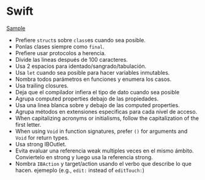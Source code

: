Swift
=====

[Sample](sample.swift)

* Prefiere `struct`s sobre `class`es cuando sea posible.
* Ponlas clases siempre como `final`.
* Prefiere usar protocolos a herencia.
* Divide las lineas después de 100 caracteres.
* Usa 2 espacios para identado/sangrado/tabulación.
* Usa `let` cuando sea posible para hacer variables inmutables.
* Nombra todos parámetros en funciones y enumera los casos.
* Usa trailing closures.
* Deja que el compilador infiera el tipo de dato cuando sea posible
* Agrupa computed properties debajo de las propiedades.
* Usa una linea blanca sobre y debajo de las computed properties.
* Agrupa métodos en extensiones especificas para cada nivel de acceso.
* When capitalizing acronyms or initialisms, follow the capitalization of the
  first letter.
* When using `Void` in function signatures, prefer `()` for arguments and
  `Void` for return types.
* Usa strong IBOutlet.
* Evita evaluar una referencia weak multiples veces en el mismo ámbito.
	Conviertelo en strong y luego usa la referencia strong.
* Nombra `IBAction` y target/action usando el verbo que describe lo que hacen.
	ejemeplo (e.g., `edit:` instead of `editTouch:`)
